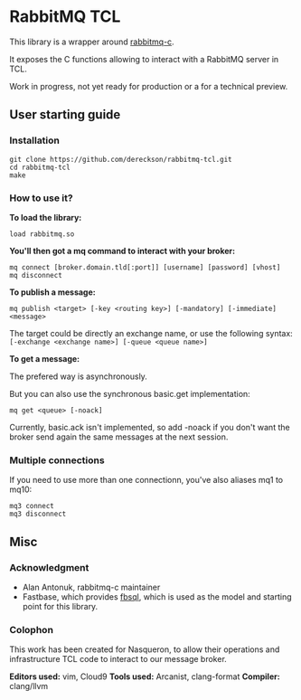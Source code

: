 # RabbitMQ TCL

This library is a wrapper around [rabbitmq-c](https://github.com/alanxz/rabbitmq-c).

It exposes the C functions allowing to interact with a RabbitMQ server in TCL.

Work in progress, not yet ready for production or a for a technical preview.

## User starting guide

### Installation

```
git clone https://github.com/dereckson/rabbitmq-tcl.git
cd rabbitmq-tcl
make
```

### How to use it?

**To load the library:**

```
load rabbitmq.so
```

**You'll then got a mq command to interact with your broker:**

```
mq connect [broker.domain.tld[:port]] [username] [password] [vhost]
mq disconnect
```

**To publish a message:**

```
mq publish <target> [-key <routing key>] [-mandatory] [-immediate] <message>
```

The target could be directly an exchange name, or use the following syntax:
`[-exchange <exchange name>] [-queue <queue name>]`

**To get a message:**

The prefered way is asynchronously.

But you can also use the synchronous basic.get implementation:

```
mq get <queue> [-noack]
```

Currently, basic.ack isn't implemented, so add -noack if you don't want the
broker send again the same messages at the next session.

### Multiple connections

If you need to use more than one connectionn, you've also aliases mq1 to mq10:

```
mq3 connect
mq3 disconnect
```

## Misc

### Acknowledgment

* Alan Antonuk, rabbitmq-c maintainer
* Fastbase, which provides [fbsql](http://www.fastbase.co.nz/fbsql/fbsql.c),
  which is used as the model and starting point for this library.

### Colophon

This work has been created for Nasqueron, to allow their operations and
infrastructure TCL code to interact to our message broker.

**Editors used:** vim, Cloud9
**Tools used:** Arcanist, clang-format
**Compiler:** clang/llvm
